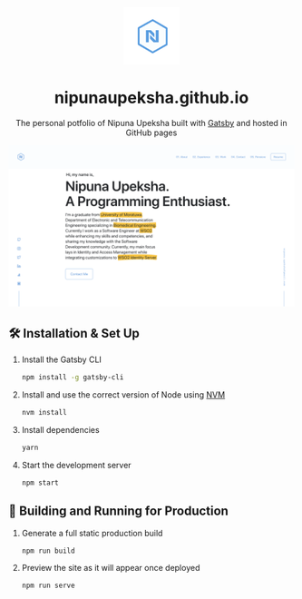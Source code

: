 <div align="center">
  <img alt="Logo" src="https://raw.githubusercontent.com/nipunaupeksha/nipunaupeksha.github.io/main/src/images/logo.png" width="100" />
</div>
<h1 align="center">
  nipunaupeksha.github.io
</h1>
<p align="center">
  The personal potfolio of Nipuna Upeksha</a> built with <a href="https://www.gatsbyjs.org/" target="_blank">Gatsby</a> and hosted in GitHub pages</a>
</p>
</p>

![demo](https://raw.githubusercontent.com/nipunaupeksha/nipunaupeksha.github.io/main/src/images/demo.png)



## 🛠 Installation & Set Up

1. Install the Gatsby CLI

   ```sh
   npm install -g gatsby-cli
   ```

2. Install and use the correct version of Node using [NVM](https://github.com/nvm-sh/nvm)

   ```sh
   nvm install
   ```

3. Install dependencies

   ```sh
   yarn
   ```

4. Start the development server

   ```sh
   npm start
   ```

## 🚀 Building and Running for Production

1. Generate a full static production build

   ```sh
   npm run build
   ```

1. Preview the site as it will appear once deployed

   ```sh
   npm run serve
   ```
